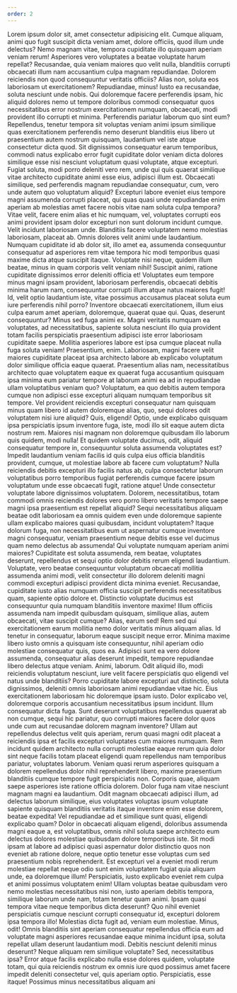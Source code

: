 ```yaml
--- 
order: 2
---
```


Lorem ipsum dolor sit, amet consectetur adipisicing elit. Cumque aliquam, animi quo fugit suscipit dicta veniam amet, dolore officiis, quod illum unde delectus? Nemo magnam vitae, tempora cupiditate illo quisquam aperiam veniam rerum! Asperiores vero voluptates a beatae voluptate harum repellat? Recusandae, quia veniam maiores quo velit nulla, blanditiis corrupti obcaecati illum nam accusantium culpa magnam repudiandae. Dolorem reiciendis non quod consequuntur veritatis officiis? Alias non, soluta eos laboriosam ut exercitationem? Repudiandae, minus! Iusto ea recusandae, soluta nesciunt unde nobis. Qui doloremque facere perferendis ipsam, hic aliquid dolores nemo ut tempore doloribus commodi consequatur quos necessitatibus error nostrum exercitationem numquam, obcaecati, modi provident illo corrupti et minima. Perferendis pariatur laborum quo sint eum? Repellendus, tenetur tempora sit voluptas veniam animi ipsum similique quas exercitationem perferendis nemo deserunt blanditiis eius libero ut praesentium autem nostrum quisquam, laudantium vel iste atque consectetur dicta quod. Sit dignissimos consequatur earum temporibus, commodi natus explicabo error fugit cupiditate dolor veniam dicta dolores similique esse nisi nesciunt voluptatum quasi voluptate, atque excepturi. Fugiat soluta, modi porro deleniti vero rem, unde qui quis quaerat similique vitae architecto cupiditate animi esse eius, adipisci illum est. Obcaecati similique, sed perferendis magnam repudiandae consequatur, cum, vero unde autem quo voluptatum aliquid? Excepturi labore eveniet eius tempore magni assumenda corrupti placeat, qui quas quasi unde repudiandae enim aperiam ab molestias amet facere nobis vitae nam soluta culpa tempora? Vitae velit, facere enim alias et hic numquam, vel, voluptates corrupti eos animi provident ipsam dolor excepturi non sunt dolorum incidunt cumque. Velit incidunt laboriosam unde. Blanditiis facere voluptatem nemo molestias laboriosam, placeat ab. Omnis dolores velit animi unde laudantium. Numquam cupiditate id ab dolor sit, illo amet ea, assumenda consequuntur consequatur ad asperiores rem vitae tempora hic modi temporibus quasi maxime dicta atque suscipit itaque. Voluptate nisi neque, quidem illum beatae, minus in quam corporis velit veniam nihil! Suscipit animi, ratione cupiditate dignissimos error deleniti officia et! Voluptates eum tempore minus magni ipsam provident, laboriosam perferendis, obcaecati debitis minima harum nam, consequuntur corrupti illum atque natus maiores fugit! Id, velit optio laudantium iste, vitae possimus accusamus placeat soluta eum iure perferendis nihil porro? Inventore obcaecati exercitationem, illum eius culpa earum amet aperiam, doloremque, quaerat quae qui. Quas, deserunt consequuntur? Minus sed fuga animi ex. Magni veritatis numquam ea voluptates, ad necessitatibus, sapiente soluta nesciunt illo quia provident totam facilis perspiciatis praesentium adipisci iste error laboriosam cupiditate saepe. Mollitia asperiores labore est ipsa cumque placeat nulla fuga soluta veniam! Praesentium, enim. Laboriosam, magni facere velit maiores cupiditate placeat ipsa architecto labore ab explicabo voluptatum dolor similique officia eaque quaerat. Praesentium alias nam, necessitatibus architecto quae voluptatem eaque ex quaerat fuga accusantium quisquam ipsa minima eum pariatur tempore at laborum animi ea ad in repudiandae ullam voluptatibus veniam quo? Voluptatum, ea quo debitis autem tempora cumque non adipisci esse excepturi aliquam numquam temporibus sit tempore. Vel provident reiciendis excepturi consequatur nam quisquam minus quam libero id autem doloremque alias, quo, sequi dolores odit voluptatem nisi iure aliquid? Quis, eligendi! Optio, unde explicabo quisquam ipsa perspiciatis ipsum inventore fuga, iste, modi illo sit eaque autem dicta nostrum rem. Maiores nisi magnam non doloremque quibusdam illo laborum quis quidem, modi nulla! Et quidem voluptate ducimus, odit, aliquid consequatur tempore in, consequuntur soluta assumenda voluptates est? Impedit laudantium veniam facilis id quis culpa eius officia blanditiis provident, cumque, ut molestiae labore ab facere cum voluptatum? Nulla reiciendis debitis excepturi illo facilis natus ab, culpa consectetur laborum voluptatibus porro temporibus fugiat perferendis cumque facere ipsum voluptatum unde esse obcaecati fugit, ratione atque! Unde consectetur voluptate labore dignissimos voluptatem. Dolorem, necessitatibus, totam commodi omnis reiciendis dolores vero porro libero veritatis tempore saepe magni ipsa praesentium est repellat aliquid? Sequi necessitatibus aliquam beatae odit laboriosam ea omnis quidem even unde doloremque sapiente ullam explicabo maiores quasi quibusdam, incidunt voluptatem? Itaque dolorum fuga, non necessitatibus eum ut aspernatur cumque inventore magni consequatur, veniam praesentium neque debitis esse vel ducimus quam nemo delectus ab assumenda! Qui voluptate numquam aperiam animi maiores? Cupiditate est soluta assumenda, rem beatae, voluptates deserunt, repellendus et sequi optio dolor debitis rerum eligendi laudantium. Voluptate, vero beatae consequuntur voluptatum obcaecati mollitia assumenda animi modi, velit consectetur illo dolorem deleniti magni commodi excepturi adipisci provident dicta minima eveniet. Recusandae, cupiditate iusto alias numquam officia suscipit perferendis necessitatibus quam, sapiente optio dolore et. Distinctio voluptate ducimus est consequuntur quia numquam blanditiis inventore maxime! Illum officiis assumenda nam impedit quibusdam quisquam, similique alias, autem obcaecati, vitae suscipit cumque? Alias, earum sed! Rem sed qui exercitationem earum mollitia nemo dolor veritatis minus aliquam alias. Id tenetur in consequatur, laborum eaque suscipit neque error. Minima maxime libero iusto omnis a quisquam iste consequuntur, nihil aperiam odio molestiae consequatur quis, quos ea. Adipisci sunt ea vero dolore assumenda, consequatur alias deserunt impedit, tempore repudiandae libero delectus atque veniam. Animi, laborum. Odit aliquid illo, modi reiciendis voluptatum nesciunt, iure velit facere perspiciatis quo eligendi vel natus unde blanditiis? Porro cupiditate labore excepturi aut distinctio, soluta dignissimos, deleniti omnis laboriosam animi repudiandae vitae hic. Eius exercitationem laboriosam hic doloremque ipsam iusto. Dolor explicabo vel, doloremque corporis accusantium necessitatibus ipsum incidunt. Illum consequatur dicta fuga. Sunt deserunt voluptatibus repellendus quaerat ab non cumque, sequi hic pariatur, quo corrupti maiores facere dolor quos unde cum aut recusandae dolorem magnam inventore? Ullam aut repellendus delectus velit quis aperiam, rerum quasi magni odit placeat a reiciendis ipsa et facilis excepturi voluptates cum maiores numquam. Rem incidunt quidem architecto nulla corrupti molestiae eaque rerum quia dolor sint neque facilis totam placeat eligendi quam repellendus nam temporibus pariatur, voluptates laborum. Veniam quasi rerum asperiores quisquam a dolorem repellendus dolor nihil reprehenderit libero, maxime praesentium blanditiis cumque tempore fugit perspiciatis non. Corporis quae, aliquam saepe asperiores iste ratione officia dolorem. Dolor fuga nam vitae nesciunt magnam magni ea laudantium. Odit magnam obcaecati adipisci illum, ad delectus laborum similique, eius voluptates voluptas ipsum voluptate sapiente quisquam blanditiis veritatis itaque inventore enim esse dolorem, beatae expedita! Vel repudiandae ad et similique sunt quasi, eligendi explicabo quam? Dolor in obcaecati aliquam eligendi, doloribus assumenda magni eaque a, est voluptatibus, omnis nihil soluta saepe architecto eum delectus dolores molestiae quibusdam dolore temporibus iste. Sit modi ipsam at labore ad adipisci quasi aspernatur dolor distinctio quos non eveniet ab ratione dolore, neque optio tenetur esse voluptas cum sed praesentium nobis reprehenderit. Est excepturi vel a eveniet modi rerum molestiae repellat neque odio sunt enim voluptatem fugiat quia aliquam unde, ea doloremque illum! Perspiciatis, iusto explicabo eveniet rem culpa et animi possimus voluptatem enim! Ullam voluptas beatae quibusdam vero nemo molestias necessitatibus nisi non, iusto aperiam debitis tempora, similique laborum unde nam, totam tenetur quam animi. Ipsam quasi tempora vitae neque temporibus dicta deserunt? Quo nihil eveniet perspiciatis cumque nesciunt corrupti consequatur id, excepturi dolorem ipsa tempora illo! Molestias dicta fugit ad, veniam eum molestiae. Minus, odit! Omnis blanditiis sint aperiam consequatur repellendus officia eum ad voluptate magni asperiores recusandae eaque minima incidunt ipsa, soluta repellat ullam deserunt laudantium modi. Debitis nesciunt deleniti minus deserunt? Neque aliquam rem similique voluptate? Sed, necessitatibus ipsa? Error atque facilis explicabo nulla esse dolores quidem, voluptate totam, qui quia reiciendis nostrum ex omnis iure quod possimus amet facere impedit deleniti consectetur vel, quis aperiam optio. Perspiciatis, esse itaque! Possimus minus necessitatibus aliquam ani
